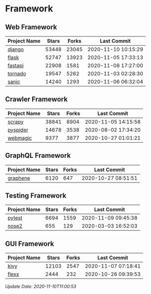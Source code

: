 # Framework

## Web Framework
| Project Name | Stars | Forks | Last Commit |
| ------------ | ----- | ----- | ----------- |
| [django](https://github.com/django/django) | 53448 | 23045 | 2020-11-10 10:15:29 |
| [flask](https://github.com/pallets/flask) | 52747 | 13923 | 2020-11-05 17:33:13 |
| [fastapi](https://github.com/tiangolo/fastapi) | 22908 | 1581 | 2020-11-08 17:27:00 |
| [tornado](https://github.com/tornadoweb/tornado) | 19547 | 5262 | 2020-11-03 02:28:30 |
| [sanic](https://github.com/huge-success/sanic) | 14240 | 1293 | 2020-11-06 06:32:04 |

## Crawler Framework
| Project Name | Stars | Forks | Last Commit |
| ------------ | ----- | ----- | ----------- |
| [scrapy](https://github.com/scrapy/scrapy) | 38841 | 8904 | 2020-11-05 14:15:58 |
| [pyspider](https://github.com/binux/pyspider) | 14678 | 3538 | 2020-08-02 17:34:20 |
| [webmagic](https://github.com/code4craft/webmagic) | 9377 | 3877 | 2020-10-27 01:01:21 |

## GraphQL Framework
| Project Name | Stars | Forks | Last Commit |
| ------------ | ----- | ----- | ----------- |
| [graphene](https://github.com/graphql-python/graphene) | 6120 | 647 | 2020-10-27 08:51:51 |

## Testing Framework
| Project Name | Stars | Forks | Last Commit |
| ------------ | ----- | ----- | ----------- |
| [pytest](https://github.com/pytest-dev/pytest) | 6694 | 1559 | 2020-11-09 09:45:38 |
| [nose2](https://github.com/nose-devs/nose2) | 655 | 129 | 2020-03-03 16:52:03 |

## GUI Framework
| Project Name | Stars | Forks | Last Commit |
| ------------ | ----- | ----- | ----------- |
| [kivy](https://github.com/kivy/kivy) | 12103 | 2547 | 2020-11-07 07:18:41 |
| [flexx](https://github.com/flexxui/flexx) | 2444 | 232 | 2020-10-26 09:39:53 |

*Update Date: 2020-11-10T11:00:53*